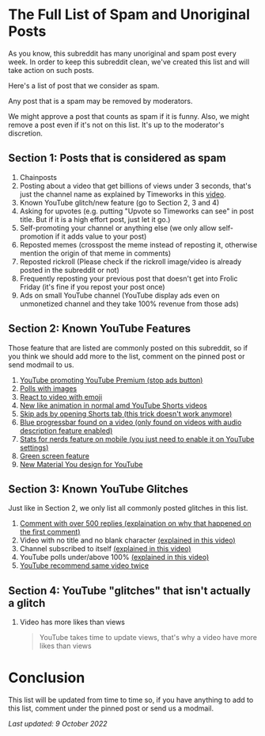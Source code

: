 # The Full List of Spam and Unoriginal Posts

As you know, this subreddit has many unoriginal and spam post every week. In order to keep this subreddit clean, we've created this list and will take action on such posts.


Here's a list of post that we consider as spam.

Any post that is a spam may be removed by moderators.

We might approve a post that counts as spam if it is funny. Also, we might remove a post even if it's not on this list. It's up to the moderator's discretion.

## Section 1: Posts that is considered as spam

1. Chainposts
2. Posting about a video that get billions of views under 3 seconds, that's just the channel name as explained by Timeworks in this [video](https://youtu.be/_SH0OjR5jns).
3. Known YouTube glitch/new feature (go to Section 2, 3 and 4)
4. Asking for upvotes (e.g. putting "Upvote so Timeworks can see" in post title. But if it is a high effort post, just let it go.)
5. Self-promoting your channel or anything else (we only allow self-promotion if it adds value to your post)
6. Reposted memes (crosspost the meme instead of reposting it, otherwise mention the origin of that meme in comments)
7. Reposted rickroll (Please check if the rickroll image/video is already posted in the subreddit or not)
9. Frequently reposting your previous post that doesn't get into Frolic Friday (it's fine if you repost your post once)
10. Ads on small YouTube channel (YouTube display ads even on unmonetized channel and they take 100% revenue from those ads)

## Section 2: Known YouTube Features

Those feature that are listed are commonly posted on this subreddit, so if you think we should add more to the list, comment on the pinned post or send modmail to us.

1. [YouTube promoting YouTube Premium (stop ads button)](https://www.reddit.com/r/TimeworksSubmissions/comments/tklwbd/new_way_to_promote_youtube_premium_taken_from/)
2. [Polls with images](https://www.reddit.com/r/TimeworksSubmissions/comments/tihgkc/there_are_now_polls_with_images_on_youtube_is/)
3. [React to video with emoji](https://www.reddit.com/r/TimeworksSubmissions/comments/ts6kfy/new_feature_for_mobile/)
4. [New like animation in normal amd YouTube Shorts videos](https://www.reddit.com/r/TimeworksSubmissions/comments/se2ace/new_liking_animation/)
5. [Skip ads by opening Shorts tab (this trick doesn't work anymore)](https://www.reddit.com/r/TimeworksSubmissions/comments/s6iyz1/you_can_skip_an_ad_instantly_on_mobile_by_going/)
6. [Blue progressbar found on a video (only found on videos with audio description feature enabled)](https://youtu.be/RoZ6t-66m_E)
7. [Stats for nerds feature on mobile (you just need to enable it on YouTube settings)](https://www.reddit.com/r/TimeworksSubmissions/comments/xgrekt/there_is_stats_for_nerds_option_on_phone/)
8. [Green screen feature](https://www.reddit.com/r/TimeworksSubmissions/comments/w3jgy0/a_new_feature_on_youtube/)
9. [New Material You design for YouTube](https://www.reddit.com/r/TimeworksSubmissions/comments/wturea/new_youtube_design_on_android/)

## Section 3: Known YouTube Glitches

Just like in Section 2, we only list all commonly posted glitches in this list.

1. [Comment with over 500 replies (explaination on why that happened on the first comment)](https://www.reddit.com/r/TimeworksSubmissions/comments/knefao/i_thought_comments_could_only_have_500_replies/)
2. Video with no title and no blank character [(explained in this video)](https://youtu.be/Q7e8CsKdI9U)
3. Channel subscribed to itself [(explained in this video)](https://youtu.be/nGCA3bmN5BQ)
4. YouTube polls under/above 100% [(explained in this video)](https://youtu.be/AdCZTJl_3fk)
5. [YouTube recommend same video twice](https://www.reddit.com/r/TimeworksSubmissions/comments/plaf4z/youtube_just_reeealy_wants_me_to_watch_this_video/)

## Section 4: YouTube "glitches" that isn't actually a glitch

1. Video has more likes than views 
   > YouTube takes time to update views, that's why a video have more likes than views

# Conclusion

This list will be updated from time to time so, if you have anything to add to this list, comment under the pinned post or send us a modmail.

*Last updated: 9 October 2022*

